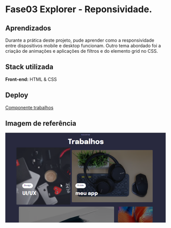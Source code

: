 
# Fase03 Explorer - Reponsividade.


## Aprendizados

Durante a prática deste projeto, pude aprender como a responsividade entre dispositivos mobile e desktop funcionam. Outro tema abordado foi a criação de animações e aplicações de filtros e do elemento grid no CSS.
## Stack utilizada

**Front-end:** HTML & CSS



## Deploy

 <a href="https://componentetrabalhosstage03.netlify.app/" target="_blank">Componente trabalhos</a>

## Imagem de referência

<img src="https://github.com/jscloneski/Componentes-trabalhos/blob/main/2022-08-25%2021_15_59-Window.png">

